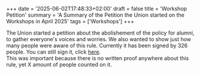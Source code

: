 +++
date = '2025-06-02T17:48:33+02:00'
draft = false
title = 'Workshop Petition'
summary = 'A Summary of the Petition the Union started on the Workshops in April 2025'
tags = ['Workshops']
+++

The Union started a petition about the abolishement of the policy for alumni, to gather everyone's voices and worries. We also wanted to show just how many people were aware of this rule. Currently it has been signed by 326 people. You can still sign it, click [here](doedna).  
This was important because there is no written proof anywhere about this rule, yet X amount of people counted on it.
